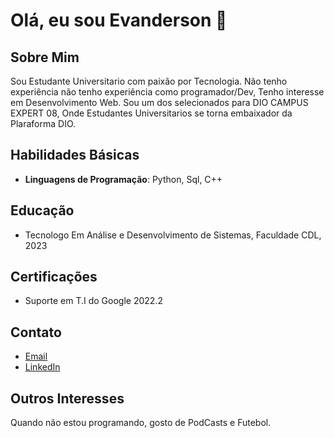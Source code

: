 # Olá, eu sou Evanderson 👋

## Sobre Mim

Sou Estudante Universitario com paixão por Tecnologia. Não tenho experiência não tenho experiência como programador/Dev, Tenho interesse em Desenvolvimento Web.
Sou um dos selecionados para DIO CAMPUS EXPERT 08, Onde Estudantes Universitarios se torna embaixador da Plaraforma DIO.

## Habilidades Básicas

- **Linguagens de Programação**: Python, Sql, C++


## Educação

- Tecnologo Em Análise e Desenvolvimento de Sistemas, Faculdade CDL, 2023

## Certificações

- Suporte em T.I do Google 2022.2

## Contato

- [Email](evanderson123@outlook.com)
- [LinkedIn](www.linkedin.com/in/antonio-evanderson-de-melo-barros-436438270)
  
## Outros Interesses

Quando não estou programando, gosto de PodCasts e Futebol.
